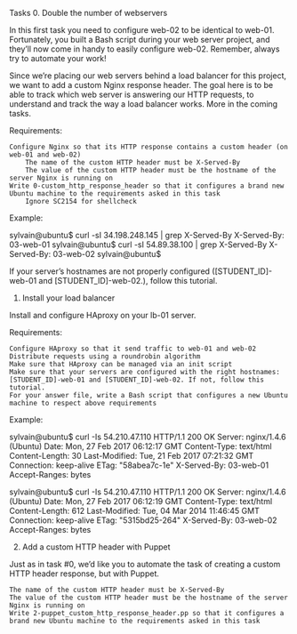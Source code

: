 Tasks
0. Double the number of webservers


In this first task you need to configure web-02 to be identical to web-01. Fortunately, you built a Bash script during your web server project, and they’ll now come in handy to easily configure web-02. Remember, always try to automate your work!

Since we’re placing our web servers behind a load balancer for this project, we want to add a custom Nginx response header. The goal here is to be able to track which web server is answering our HTTP requests, to understand and track the way a load balancer works. More in the coming tasks.

Requirements:

    Configure Nginx so that its HTTP response contains a custom header (on web-01 and web-02)
        The name of the custom HTTP header must be X-Served-By
        The value of the custom HTTP header must be the hostname of the server Nginx is running on
    Write 0-custom_http_response_header so that it configures a brand new Ubuntu machine to the requirements asked in this task
        Ignore SC2154 for shellcheck

Example:

sylvain@ubuntu$ curl -sI 34.198.248.145 | grep X-Served-By
X-Served-By: 03-web-01
sylvain@ubuntu$ curl -sI 54.89.38.100 | grep X-Served-By
X-Served-By: 03-web-02
sylvain@ubuntu$

If your server’s hostnames are not properly configured ([STUDENT_ID]-web-01 and [STUDENT_ID]-web-02.), follow this tutorial.


1. Install your load balancer


Install and configure HAproxy on your lb-01 server.

Requirements:

    Configure HAproxy so that it send traffic to web-01 and web-02
    Distribute requests using a roundrobin algorithm
    Make sure that HAproxy can be managed via an init script
    Make sure that your servers are configured with the right hostnames: [STUDENT_ID]-web-01 and [STUDENT_ID]-web-02. If not, follow this tutorial.
    For your answer file, write a Bash script that configures a new Ubuntu machine to respect above requirements

Example:

sylvain@ubuntu$ curl -Is 54.210.47.110
HTTP/1.1 200 OK
Server: nginx/1.4.6 (Ubuntu)
Date: Mon, 27 Feb 2017 06:12:17 GMT
Content-Type: text/html
Content-Length: 30
Last-Modified: Tue, 21 Feb 2017 07:21:32 GMT
Connection: keep-alive
ETag: "58abea7c-1e"
X-Served-By: 03-web-01
Accept-Ranges: bytes

sylvain@ubuntu$ curl -Is 54.210.47.110
HTTP/1.1 200 OK
Server: nginx/1.4.6 (Ubuntu)
Date: Mon, 27 Feb 2017 06:12:19 GMT
Content-Type: text/html
Content-Length: 612
Last-Modified: Tue, 04 Mar 2014 11:46:45 GMT
Connection: keep-alive
ETag: "5315bd25-264"
X-Served-By: 03-web-02
Accept-Ranges: bytes



2. Add a custom HTTP header with Puppet


Just as in task #0, we’d like you to automate the task of creating a custom HTTP header response, but with Puppet.

    The name of the custom HTTP header must be X-Served-By
    The value of the custom HTTP header must be the hostname of the server Nginx is running on
    Write 2-puppet_custom_http_response_header.pp so that it configures a brand new Ubuntu machine to the requirements asked in this task

